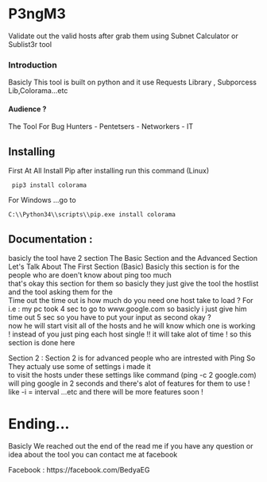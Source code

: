 # P3ngM3
Validate out the valid hosts after grab them using Subnet Calculator or Sublist3r tool 


<h3>Introduction</h3>
<p>Basicly This tool is built on python and it use Requests Library , Subporcess Lib,Colorama...etc</p>

<h4>Audience ? </h4>
 <p> The Tool For Bug Hunters - Pentetsers - Networkers - IT </p>

<h2> Installing </h2>
<p>First At All Install Pip after installing run this command (Linux)</p>
<pre><code> pip3 install colorama </pre></code>
<p> For Windows ...go to</p>  
<pre><code>C:\\Python34\\scripts\\pip.exe install colorama </pre></code>

<h2>Documentation : </h2>
<p> basicly the tool have 2 section The Basic Section and the Advanced Section <br>
  Let's Talk About The First Section (Basic) Basicly this section is for the people who are doen't know about ping too much <br> that's okay this section for them so basicly they just give the tool the hostlist and the tool asking them for the <br>
  Time out the time out is how much do you need one host take to load ? For i.e : my pc took 4 sec  to  go to www.google.com so basicly i just give him time out 5 sec so you have to put your input as second okay ? <br>
  now he will start visit all of the hosts and he will know which one is working ! instead of you just ping each host single !! it will take alot of time ! so this section is done here </p>
  
  <p>Section 2 : Section 2 is for advanced people who are intrested with Ping So They actualy use some of settings i made it <br> to visit the hosts under these settings like command (ping -c 2 google.com) will ping google in 2 seconds and there's alot of features for them to use ! like -i = interval ...etc and there will be more features soon ! </p>
  
  <h1> Ending... </h1>
  <p> Basicly We reached out the end of the read me if you have any question or idea about the tool you can contact me at facebook <br></p>
  <p> Facebook : https://facebook.com/BedyaEG </p>
